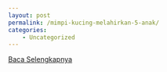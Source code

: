 ```yaml
---
layout: post
permalink: /mimpi-kucing-melahirkan-5-anak/
categories:
    - Uncategorized
---
```


[Baca Selengkapnya](/10)